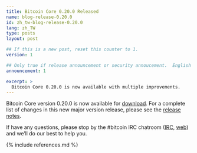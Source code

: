 ```yaml
---
title: Bitcoin Core 0.20.0 Released
name: blog-release-0.20.0
id: zh_tw-blog-release-0.20.0
lang: zh_TW
type: posts
layout: post

## If this is a new post, reset this counter to 1.
version: 1

## Only true if release announcement or security annoucement.  English posts only
announcement: 1

excerpt: >
  Bitcoin Core 0.20.0 is now available with multiple improvements.
---
```

Bitcoin Core version 0.20.0 is now available for [download][download
page]. For a complete list of changes in this new major version release,
please see the [release notes][].

If have any questions, please stop by the #bitcoin IRC chatroom
([IRC][irc], [web][web irc]) and we’ll do our best to help you.

[release notes]: /en/releases/0.20.0/
[IRC]: irc://irc.freenode.net/bitcoin
[web irc]: https://webchat.freenode.net/#bitcoin
[download page]: /en/download

{% include references.md %}
